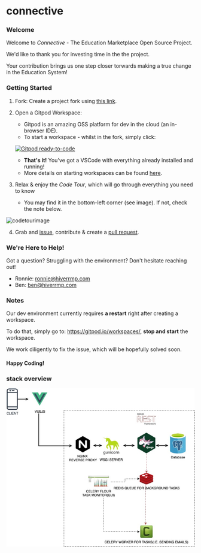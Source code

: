 # connective


### Welcome
Welcome to _Connective_ - The Education Marketplace Open Source Project.

We'd like to thank you for investing time in the the project.

Your contribution brings us one step closer torwards making a true change in the Education System!

### Getting Started
1. Fork: Create a project fork using [this link](https://github.com/connectiveproject/connective/fork).

2. Open a Gitpod Workspace:
    * Gitpod is an amazing OSS platform for dev in the cloud (an in-browser IDE).
    * To start a workspace - whilst in the fork, simply click:
     
     [![Gitpod ready-to-code](https://gitpod.io/button/open-in-gitpod.svg)](https://gitpod.io/from-referrer)    
    * **That's it!** You've got a VSCode with everything already installed and running!
    * More details on starting workspaces can be found [here](https://www.gitpod.io/docs/getting-started/).

3. Relax & enjoy the _Code Tour_, which will go through everything you need to know
    * You may find it in the bottom-left corner (see image). If not, check the note below.

![codetourimage](https://user-images.githubusercontent.com/19714226/122200284-8f0e4400-cea3-11eb-95b5-e131ed0ed9aa.png)


4. Grab and [issue](../../issues), contribute & create a [pull request](https://www.youtube.com/watch?v=nT8KGYVurIU).

### We're Here to Help!
Got a question? Struggling with the environment?
Don't hesitate reaching out!
* Ronnie: ronnie@hiverrmp.com
* Ben: ben@hiverrmp.com

### Notes
Our dev environment currently requires **a restart** right after creating a workspace.

To do that, simply go to: https://gitpod.io/workspaces/, **stop and start** the workspace.

We work diligently to fix the issue, which will be hopefully solved soon.



#### Happy Coding! 

### stack overview
![connective tech stack](https://github.com/connectiveproject/connective/blob/main/connective_stack.jpeg)

